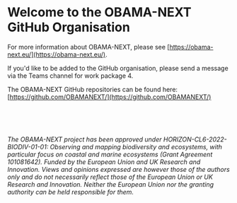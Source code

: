 # Welcome to the OBAMA-NEXT GitHub Organisation

For more information about OBAMA-NEXT, please see
[https://obama-next.eu/](https://obama-next.eu/).

If you'd like to be added to the GitHub organisation, please send a
message via the Teams channel for work package 4.

The OBAMA-NEXT GitHub repositories can be found here:
[https://github.com/OBAMANEXT/](https://github.com/OBAMANEXT/)


<br>
<br>
<br>

*The OBAMA-NEXT project has been approved under
HORIZON-CL6-2022-BIODIV-01-01: Observing and mapping biodiversity and
ecosystems, with particular focus on coastal and marine ecosystems
(Grant Agreement 101081642). Funded by the European Union and UK
Research and Innovation. Views and opinions expressed are however
those of the authors only and do not necessarily reflect those of the
European Union or UK Research and Innovation. Neither the European
Union nor the granting authority can be held responsible for them.*
